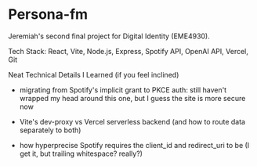 # Persona-fm 

Jeremiah's second final project for Digital Identity (EME4930).

Tech Stack: React, Vite, Node.js, Express, Spotify API, OpenAI API, Vercel, Git

Neat Technical Details I Learned (if you feel inclined)
- migrating from Spotify's implicit grant to PKCE auth: still haven't wrapped my head around
this one, but I guess the site is more secure now 

- Vite's dev-proxy vs Vercel serverless backend (and how to route data separately to both)

- how hyperprecise Spotify requires the client_id and redirect_uri to be (I get it, but trailing
whitespace? really?)